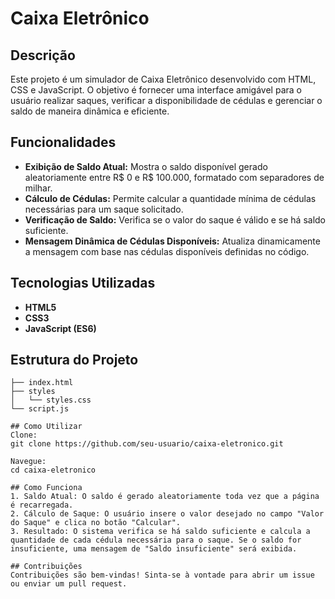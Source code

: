 # Caixa Eletrônico

## Descrição
Este projeto é um simulador de Caixa Eletrônico desenvolvido com HTML, CSS e JavaScript. O objetivo é fornecer uma interface amigável para o usuário realizar saques, verificar a disponibilidade de cédulas e gerenciar o saldo de maneira dinâmica e eficiente. 

## Funcionalidades
- **Exibição de Saldo Atual:** Mostra o saldo disponível gerado aleatoriamente entre R$ 0 e R$ 100.000, formatado com separadores de milhar.
- **Cálculo de Cédulas:** Permite calcular a quantidade mínima de cédulas necessárias para um saque solicitado.
- **Verificação de Saldo:** Verifica se o valor do saque é válido e se há saldo suficiente.
- **Mensagem Dinâmica de Cédulas Disponíveis:** Atualiza dinamicamente a mensagem com base nas cédulas disponíveis definidas no código.

## Tecnologias Utilizadas
- **HTML5**
- **CSS3**
- **JavaScript (ES6)**

## Estrutura do Projeto
```plaintext
├── index.html
├── styles
│   └── styles.css
└── script.js

## Como Utilizar
Clone:
git clone https://github.com/seu-usuario/caixa-eletronico.git

Navegue:
cd caixa-eletronico

## Como Funciona
1. Saldo Atual: O saldo é gerado aleatoriamente toda vez que a página é recarregada.
2. Cálculo de Saque: O usuário insere o valor desejado no campo "Valor do Saque" e clica no botão "Calcular".
3. Resultado: O sistema verifica se há saldo suficiente e calcula a quantidade de cada cédula necessária para o saque. Se o saldo for insuficiente, uma mensagem de "Saldo insuficiente" será exibida.

## Contribuições
Contribuições são bem-vindas! Sinta-se à vontade para abrir um issue ou enviar um pull request.
